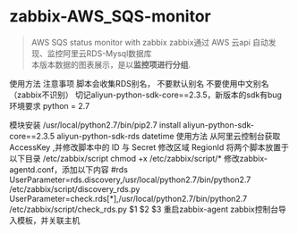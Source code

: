 # zabbix-AWS_SQS-monitor

> AWS SQS status monitor with zabbix
> zabbix通过 AWS 云api 自动发现、监控阿里云RDS-Mysql数据库  
> 本版本数据的图表展示，是以**监控项进行分组**.

使用方法
注意事项
脚本会收集RDS别名，
不要默认别名
不要使用中文别名（zabbix不识别）
切记aliyun-python-sdk-core==2.3.5，新版本的sdk有bug
环境要求
python = 2.7

模块安装
/usr/local/python2.7/bin/pip2.7 install aliyun-python-sdk-core==2.3.5 aliyun-python-sdk-rds datetime
使用方法
从阿里云控制台获取 AccessKey ,并修改脚本中的 ID 与 Secret
修改区域 RegionId
将两个脚本放置于以下目录
/etc/zabbix/script
chmod +x /etc/zabbix/script/*
修改zabbix-agentd.conf，添加以下内容
#rds
UserParameter=rds.discovery,/usr/local/python2.7/bin/python2.7 /etc/zabbix/script/discovery_rds.py
UserParameter=check.rds[*],/usr/local/python2.7/bin/python2.7 /etc/zabbix/script/check_rds.py $1 $2 $3
重启zabbix-agent
zabbix控制台导入模板，并关联主机
